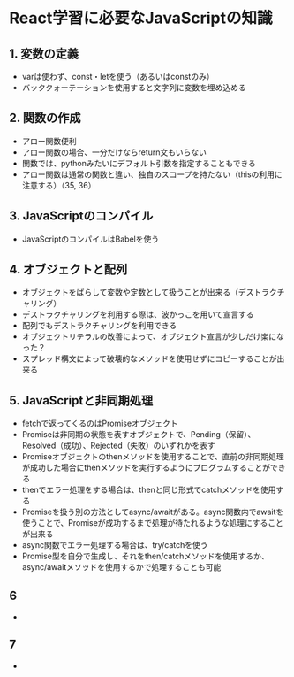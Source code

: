 # React学習に必要なJavaScriptの知識

## 1. 変数の定義
* varは使わず、const・letを使う（あるいはconstのみ）
* バッククォーテーションを使用すると文字列に変数を埋め込める

## 2. 関数の作成
* アロー関数便利
* アロー関数の場合、一分だけならreturn文もいらない
* 関数では、pythonみたいにデフォルト引数を指定することもできる
* アロー関数は通常の関数と違い、独自のスコープを持たない（thisの利用に注意する）（35, 36）

## 3. JavaScriptのコンパイル
* JavaScriptのコンパイルはBabelを使う

## 4. オブジェクトと配列
* オブジェクトをばらして変数や定数として扱うことが出来る（デストラクチャリング）
* デストラクチャリングを利用する際は、波かっこを用いて宣言する
* 配列でもデストラクチャリングを利用できる
* オブジェクトリテラルの改善によって、オブジェクト宣言が少しだけ楽になった？
* スプレッド構文によって破壊的なメソッドを使用せずにコピーすることが出来る

## 5. JavaScriptと非同期処理
* fetchで返ってくるのはPromiseオブジェクト
* Promiseは非同期の状態を表すオブジェクトで、Pending（保留）、Resolved（成功）、Rejected（失敗）のいずれかを表す
* Promiseオブジェクトのthenメソッドを使用することで、直前の非同期処理が成功した場合にthenメソッドを実行するようにプログラムすることができる
* thenでエラー処理をする場合は、thenと同じ形式でcatchメソッドを使用する
* Promiseを扱う別の方法としてasync/awaitがある。async関数内でawaitを使うことで、Promiseが成功するまで処理が待たれるような処理にすることが出来る
* async関数でエラー処理する場合は、try/catchを使う
* Promise型を自分で生成し、それをthen/catchメソッドを使用するか、async/awaitメソッドを使用するかで処理することも可能

## 6
* 

## 7
* 